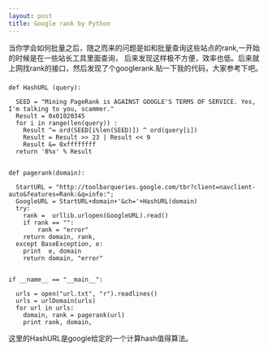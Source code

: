 ```yaml
---
layout: post
title: Google rank by Python
---
```


  当你学会如何批量之后，随之而来的问题是如和批量查询这些站点的rank,一开始的时候是在一些站长工具里面查询，
  后来发现这样极不方便，效率也低。后来就上网找rank的接口，然后发现了个googlerank.贴一下我的代码，大家参考下吧。
###
    
    def HashURL (query):
    
      SEED = "Mining PageRank is AGAINST GOOGLE'S TERMS OF SERVICE. Yes, I'm talking to you, scammer."
      Result = 0x01020345
      for i in range(len(query)) :
        Result ^= ord(SEED[i%len(SEED)]) ^ ord(query[i])
        Result = Result >> 23 | Result << 9
        Result &= 0xffffffff
      return '8%x' % Result
      
      
    def pagerank(domain):  
    
      StartURL = "http://toolbarqueries.google.com/tbr?client=navclient-auto&features=Rank:&q=info:";
      GoogleURL = StartURL+domain+'&ch='+HashURL(domain)
      try:
        rank =  urllib.urlopen(GoogleURL).read()
        if rank == "":
            rank = "error"
        return domain, rank,
      except BaseException, e:
        print  e, domain
        return domain, "error"
        
        
    if __name__ == "__main__":
    
      urls = open("url.txt", "r").readlines()
      urls = urlDomain(urls)
      for url in urls:
        domain, rank = pagerank(url)
        print rank, domain,
这里的HashURL是google给定的一个计算hash值得算法。
